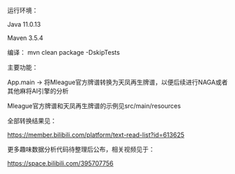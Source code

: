 运行环境：

Java 11.0.13

Maven 3.5.4


编译：
mvn clean package -DskipTests


主要功能：

App.main -> 将Mleague官方牌谱转换为天凤再生牌谱，以便后续进行NAGA或者其他麻将AI引擎的分析

Mleague官方牌谱和天凤再生牌谱的示例见src/main/resources


全部转换结果见：

https://member.bilibili.com/platform/text-read-list?id=613625


更多趣味数据分析代码待整理后公布，相关视频见于：

https://space.bilibili.com/395707756
